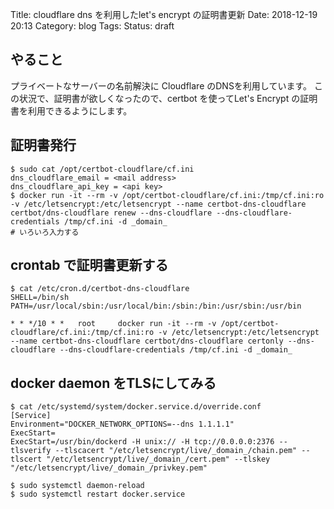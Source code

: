 Title: cloudflare dns を利用したlet's encrypt の証明書更新
Date: 2018-12-19 20:13
Category: blog
Tags:
Status: draft

## やること

プライベートなサーバーの名前解決に Cloudflare のDNSを利用しています。
この状況で、証明書が欲しくなったので、certbot を使ってLet's Encrypt の証明書を利用できるようにします。

## 証明書発行

```
$ sudo cat /opt/certbot-cloudflare/cf.ini
dns_cloudflare_email = <mail address>
dns_cloudflare_api_key = <api key>
$ docker run -it --rm -v /opt/certbot-cloudflare/cf.ini:/tmp/cf.ini:ro -v /etc/letsencrypt:/etc/letsencrypt --name certbot-dns-cloudflare certbot/dns-cloudflare renew --dns-cloudflare --dns-cloudflare-credentials /tmp/cf.ini -d _domain_
# いろいろ入力する
```

## crontab で証明書更新する
```
$ cat /etc/cron.d/certbot-dns-cloudflare 
SHELL=/bin/sh
PATH=/usr/local/sbin:/usr/local/bin:/sbin:/bin:/usr/sbin:/usr/bin

* * */10 * *   root     docker run -it --rm -v /opt/certbot-cloudflare/cf.ini:/tmp/cf.ini:ro -v /etc/letsencrypt:/etc/letsencrypt --name certbot-dns-cloudflare certbot/dns-cloudflare certonly --dns-cloudflare --dns-cloudflare-credentials /tmp/cf.ini -d _domain_
```

## docker daemon をTLSにしてみる
```
$ cat /etc/systemd/system/docker.service.d/override.conf 
[Service]
Environment="DOCKER_NETWORK_OPTIONS=--dns 1.1.1.1"
ExecStart=
ExecStart=/usr/bin/dockerd -H unix:// -H tcp://0.0.0.0:2376 --tlsverify --tlscacert "/etc/letsencrypt/live/_domain_/chain.pem" --tlscert "/etc/letsencrypt/live/_domain_/cert.pem" --tlskey "/etc/letsencrypt/live/_domain_/privkey.pem"

$ sudo systemctl daemon-reload
$ sudo systemctl restart docker.service
```